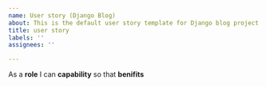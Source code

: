 ```yaml
---
name: User story (Django Blog)
about: This is the default user story template for Django blog project
title: user story
labels: ''
assignees: ''

---
```


As a **role** I can **capability** so that **benifits**
